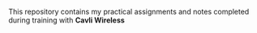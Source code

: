 This repository contains my practical assignments and notes completed during training with **Cavli Wireless**
